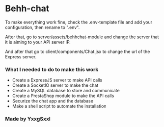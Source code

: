# Behh-chat

To make everything work fine, check the .env-template file and add your configuration, then rename to ".env".

After that, go to server/assets/behhchat-module and change the server that it is aiming to your API server IP.

And after that go to client/components/Chat.jsx to change the url of the Express server.

### What I needed to do to make this work

- Create a ExpressJS server to make API calls
- Create a SocketIO server to make the chat
- Create a MySQL database to store and communicate
- Create a PrestaShop module to make the API calls
- Securize the chat app and the database
- Make a shell script to automate the installation

### Made by YxxgSxxl
